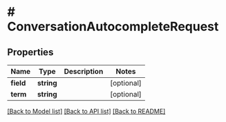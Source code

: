 # # ConversationAutocompleteRequest

## Properties

Name | Type | Description | Notes
------------ | ------------- | ------------- | -------------
**field** | **string** |  | [optional]
**term** | **string** |  | [optional]

[[Back to Model list]](../../README.md#models) [[Back to API list]](../../README.md#endpoints) [[Back to README]](../../README.md)
